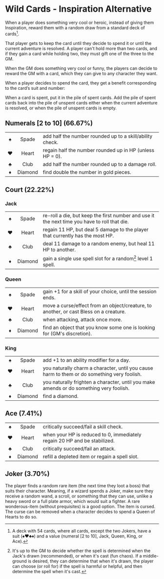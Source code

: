 # Wild Cards - Inspiration Alternative
When a player does something very cool or heroic, instead of giving them Inspiration, reward them with a random draw from a standard deck of cards[^1].
[^1]: A deck with 54 cards, where all cards, except the two Jokers, have a suit (♠♥♣♦) and a value (numeral [2 to 10], Jack, Queen, King, or Ace).

That player gets to keep the card until they decide to spend it or until the current adventure is resolved.
A player can't hold more than two cards, and if they gain a card while holding two, they must gift one of the three to the GM.

When the GM does something very cool or funny, the players can decide to reward the GM with a card, which they can give to any character they want.

When a player decides to spend the card, they get a benefit corresponding to the card’s suit and number:

When a card is spent, put it in the pile of spent cards. Add the pile of spent cards back into the pile of unspent cards either when the current adventure is resolved, or when the pile of unspent cards is empty.

## Numerals [2 to 10] (66.67%)
||||
|:-:|:-:|-|
♠|Spade|add half the number rounded up to a skill/ability check.
♥|Heart|regain half the number rounded up in HP (unless HP = 0).
♣|Club|add half the number rounded up to a damage roll.
♦|Diamond|find double the number in gold pieces.

## Court (22.22%)
### Jack
||||
|:-:|:-:|-|
♠|Spade|re-roll a die, but keep the first number and use it the next time you have to roll that die.
♥|Heart|regain 11 HP, but deal 5 damage to the player that currently has the most HP.
♣|Club|deal 11 damage to a random enemy, but heal 11 HP to another.
♦|Diamond|gain a single use spell slot for a random[^2] level 1 spell.
[^2]: It's up to the GM to decide whether the spell is determined when the Jack's drawn (recommended), or when it's cast (fun chaos). If a middle-ground is desired, they can determine that when it's drawn, the player can choose (or roll for) if the spell is harmful or helpful, and then determine the spell when it's cast.

### Queen
||||
|:-:|:-:|-|
♠|Spade|gain +1 for a skill of your choice, until the session ends.
♥|Heart|move a curse/effect from an object/creature, to another, or cast Bless on a creature.
♣|Club|when attacking, attack once more.
♦|Diamond|find an object that you know some one is looking for (GM's discretion).

### King
||||
|:-:|:-:|-|
♠|Spade|add +1 to an ability modifier for a day.
♥|Heart|you naturally charm a character, until you cause harm to them or do something very foolish.
♣|Club|you naturally frighten a character, until you make amends or do something very foolish.
♦|Diamond|find a diamond.

## Ace (7.41%)
||||
|:-:|:-:|-|
♠|Spade|critically succeed/fail a skill check.
♥|Heart|when your HP is reduced to 0, immediately regain 20 HP and be stabilized.
♣|Club|critically succeed/fail an attack.
♦|Diamond|refill a depleted item or regain a spell slot.

## Joker (3.70%)
The player finds a random rare item (the next time they loot a boss) that suits their character. Meaning, if a wizard spends a Joker, make sure they receive a random wand, a scroll, or something that they can use, unlike a heavy sword or a full plate armor, which would suit a fighter. A rare wonderous-item (without prequisites) is a good option.
The item is cursed. The curse can be removed when a character decides to spend a Queen of Hearts to do so.
